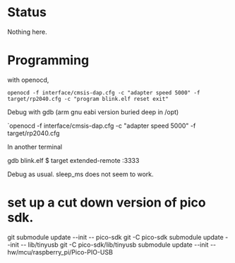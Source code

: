 
# Status

Nothing here.

# Programming

with openocd,

`openocd -f interface/cmsis-dap.cfg -c "adapter speed 5000" -f target/rp2040.cfg -c "program blink.elf reset exit"`

Debug with gdb (arm gnu eabi version buried deep in /opt)

`openocd -f interface/cmsis-dap.cfg -c "adapter speed 5000" -f target/rp2040.cfg

In another terminal

gdb blink.elf
$ target extended-remote :3333

Debug as usual.  sleep_ms does not seem to work.

# set up a cut down version of pico sdk.
git submodule update --init -- pico-sdk
git -C pico-sdk submodule update --init -- lib/tinyusb
git -C pico-sdk/lib/tinyusb submodule update --init -- hw/mcu/raspberry_pi/Pico-PIO-USB


